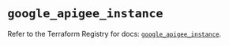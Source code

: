 # `google_apigee_instance`

Refer to the Terraform Registry for docs: [`google_apigee_instance`](https://registry.terraform.io/providers/hashicorp/google/5.42.0/docs/resources/apigee_instance).

